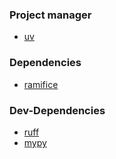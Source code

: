### Project manager

- [uv](https://astral.sh/ "uv")

### Dependencies

- [ramifice](https://pypi.org/project/ramifice/ "ramifice")

### Dev-Dependencies

- [ruff](https://pypi.org/project/ruff/ "ruff")
- [mypy](https://pypi.org/project/mypy/ "mypy")
